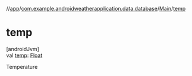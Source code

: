 //[app](../../../index.md)/[com.example.androidweatherapplication.data.database](../index.md)/[Main](index.md)/[temp](temp.md)

# temp

[androidJvm]\
val [temp](temp.md): [Float](https://kotlinlang.org/api/latest/jvm/stdlib/kotlin/-float/index.html)

Temperature
